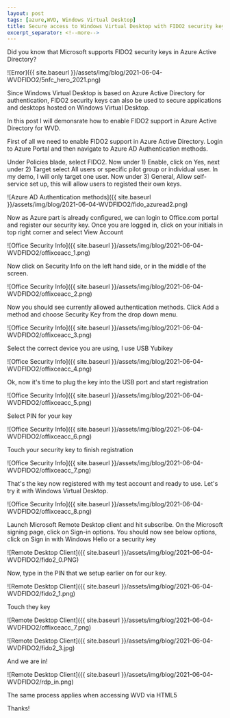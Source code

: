 ```yaml
---
layout: post
tags: [azure,WVD, Windows Virtual Desktop]
title: Secure access to Windows Virtual Desktop with FIDO2 security keys
excerpt_separator: <!--more-->
---
```

Did you know that Microsoft supports FIDO2 security keys in Azure Active Directory? 

![Error]({{ site.baseurl }}/assets/img/blog/2021-06-04-WVDFIDO2/5nfc_hero_2021.png)

<!--more-->

Since Windows Virtual Desktop is based on Azure Active Directory for authentication, FIDO2 security keys can also be used to secure applications and desktops hosted on Windows Virtual Desktop.

In this post I will demonsrate how to enable FIDO2 support in Azure Active Directory for WVD.

First of all we need to enable FIDO2 support in Azure Active Directory.
Login to Azure Portal and then navigate to Azure AD Authentication methods.

Under Policies blade, select FIDO2. Now under 1) Enable, click on Yes, next under 2) Target select All users or specific pilot group or individual user. In my demo, I will only target one user.
Now under 3) General, Allow self-service set up, this will allow users to registed their own keys.

![Azure AD Authentication methods]({{ site.baseurl }}/assets/img/blog/2021-06-04-WVDFIDO2/fido_azuread2.png)

Now as Azure part is already configured, we can login to Office.com portal and register our security key.
Once you are logged in, click on your initials in top right corner and select View Account

![Office Security Info]({{ site.baseurl }}/assets/img/blog/2021-06-04-WVDFIDO2/offixceacc_1.png)

Now click on Security Info on the left hand side, or in the middle of the screen.
 
![Office Security Info]({{ site.baseurl }}/assets/img/blog/2021-06-04-WVDFIDO2/offixceacc_2.png)

Now you should see currently allowed authentication methods. Click Add a method and choose Security Key from the drop down menu.

![Office Security Info]({{ site.baseurl }}/assets/img/blog/2021-06-04-WVDFIDO2/offixceacc_3.png)

Select the correct device you are using, I use USB Yubikey 

![Office Security Info]({{ site.baseurl }}/assets/img/blog/2021-06-04-WVDFIDO2/offixceacc_4.png)

Ok, now it's time to plug the key into the USB port and start registration

![Office Security Info]({{ site.baseurl }}/assets/img/blog/2021-06-04-WVDFIDO2/offixceacc_5.png)

Select PIN for your key

![Office Security Info]({{ site.baseurl }}/assets/img/blog/2021-06-04-WVDFIDO2/offixceacc_6.png)

Touch your security key to finish registration

![Office Security Info]({{ site.baseurl }}/assets/img/blog/2021-06-04-WVDFIDO2/offixceacc_7.png)

That's the key now registered with my test account and ready to use. Let's try it with Windows Virtual Desktop.

![Office Security Info]({{ site.baseurl }}/assets/img/blog/2021-06-04-WVDFIDO2/offixceacc_8.png)

Launch Microsoft Remote Desktop client and hit subscribe. On the Microsoft signing page, click on Sign-in options.
You should now see below options, click on Sign in with Windows Hello or a security key

![Remote Desktop Client]({{ site.baseurl }}/assets/img/blog/2021-06-04-WVDFIDO2/fido2_0.PNG)

Now, type in the PIN that we setup earlier on for our key.

![Remote Desktop Client]({{ site.baseurl }}/assets/img/blog/2021-06-04-WVDFIDO2/fido2_1.png)

Touch they key

![Remote Desktop Client]({{ site.baseurl }}/assets/img/blog/2021-06-04-WVDFIDO2/offixceacc_7.png)

![Remote Desktop Client]({{ site.baseurl }}/assets/img/blog/2021-06-04-WVDFIDO2/fido2_3.jpg)

And we are in! 

![Remote Desktop Client]({{ site.baseurl }}/assets/img/blog/2021-06-04-WVDFIDO2/rdp_in.png)

The same process applies when accessing WVD via HTML5

Thanks!
